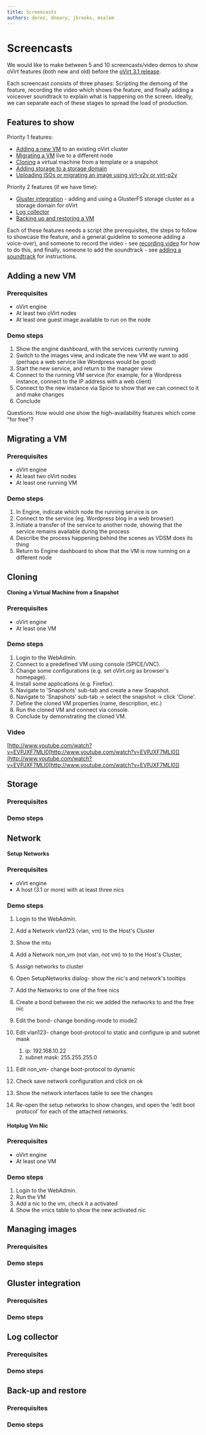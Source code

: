 ```yaml
---
title: Screencasts
authors: derez, dneary, jbrooks, msalem
---
```


<!-- TODO: Content review -->

# Screencasts

We would like to make between 5 and 10 screencasts/video demos to show oVirt features (both new and old) before the [oVirt 3.1 release](/develop/release-management/releases/3.1/release-management/).

Each screencast consists of three phases: Scripting the demoing of the feature, recording the video which shows the feature, and finally adding a voiceover soundtrack to explain what is happening on the screen. Ideally, we can separate each of these stages to spread the load of production.

## Features to show

Priority 1 features:

*   [ Adding a new VM](#Adding_a_new_VM) to an existing oVirt cluster
*   [ Migrating a VM](#Migrating_a_VM) live to a different node
*   [ Cloning](#Cloning) a virtual machine from a template or a snapshot
*   [ Adding storage to a storage domain](#Storage)
*   [ Uploading ISOs or migrating an image using virt-v2v or virt-p2v](#Managing_images)

Priority 2 features (if we have time):

*   [ Gluster integration](#Gluster_integration) - adding and using a GlusterFS storage cluster as a storage domain for oVirt
*   [ Log collector](#Log_collector)
*   [ Backing up and restoring a VM](#Back-up_and_restore)

Each of these features needs a script (the prerequisites, the steps to follow to showcase the feature, and a general guideline to someone adding a voice-over), and someone to record the video - see [recording video](/community/get-involved/recording-video/) for how to do this, and finally, someone to add the soundtrack - see [adding a soundtrack](/community/get-involved/recording-video/#adding-a-soundtrack) for instructions.

## Adding a new VM

### Prerequisites

*   oVirt engine
*   At least two oVirt nodes
*   At least one guest image available to run on the node

### Demo steps

1.  Show the engine dashboard, with the services currently running
2.  Switch to the images view, and indicate the new VM we want to add (perhaps a web service like Wordpress would be good)
3.  Start the new service, and return to the manager view
4.  Connect to the running VM service (for example, for a Wordpress instance, connect to the IP address with a web client)
5.  Connect to the new instance via Spice to show that we can connect to it and make changes
6.  Conclude

Questions: How would one show the high-availability features which come "for free"?

## Migrating a VM

### Prerequisites

*   oVirt engine
*   At least two oVirt nodes
*   At least one running VM

### Demo steps

1.  In Engine, indicate which node the running service is on
2.  Connect to the service (eg. Wordpress blog in a web browser)
3.  Initiate a transfer of the service to another node, showing that the service remains available during the process
4.  Describe the process happening behind the scenes as VDSM does its thing
5.  Return to Engine dashboard to show that the VM is now running on a different node

## Cloning

#### Cloning a Virtual Machine from a Snapshot

### Prerequisites

*   oVirt engine
*   At least one VM

### Demo steps

1.  Login to the WebAdmin.
2.  Connect to a predefined VM using console (SPICE/VNC).
3.  Change some configurations (e.g. set oVirt.org as browser's homepage).
4.  Install some applications (e.g. Firefox).
5.  Navigate to 'Snapshots' sub-tab and create a new Snapshot.
6.  Navigate to 'Snapshots' sub-tab -> select the snapshot -> click 'Clone'.
7.  Define the cloned VM properties (name, description, etc.)
8.  Run the cloned VM and connect via console.
9.  Conclude by demonstrating the cloned VM.

### Video

[http://www.youtube.com/watch?v=EVPJXF7MLI0[http://www.youtube.com/watch?v=EVPJXF7MLI0]](http://www.youtube.com/watch?v=EVPJXF7MLI0[http://www.youtube.com/watch?v=EVPJXF7MLI0])

## Storage

### Prerequisites

### Demo steps

## Network

#### Setup Networks

### Prerequisites

*   oVirt engine
*   A host (3.1 or more) with at least three nics

### Demo steps

1.  Login to the WebAdmin.
2.  Add a Network vlan123 (vlan, vm) to the Host's Cluster
3.  Show the mtu
4.  Add a Network non_vm (not vlan, not vm) to to the Host's Cluster,
5.  Assign networks to cluster
6.  Open SetupNetworks dialog- show the nic's and network's tooltips
7.  Add the Networks to one of the free nics
8.  Create a bond between the nic we added the networks to and the free nic
9.  Edit the bond- change bonding-mode to mode2
10. Edit vlan123- change boot-protocol to static and configure ip and subnet mask
    1.  ip: 192.168.10.22
    2.  subnet mask: 255.255.255.0

11. Edit non_vm- change boot-protocol to dynamic
12. Check save network configuration and click on ok
13. Show the network interfaces table to see the changes
14. Re-open the setup networks to show changes, and open the 'edit boot protocol' for each of the attached networks.

#### Hotplug Vm Nic

### Prerequisites

*   oVirt engine
*   At least one VM

### Demo steps

1.  Login to the WebAdmin.
2.  Run the VM
3.  Add a nic to the vm, check it a activated
4.  Show the vnics table to show the new activated nic

## Managing images

### Prerequisites

### Demo steps

## Gluster integration

### Prerequisites

### Demo steps

## Log collector

### Prerequisites

### Demo steps

## Back-up and restore

### Prerequisites

### Demo steps
